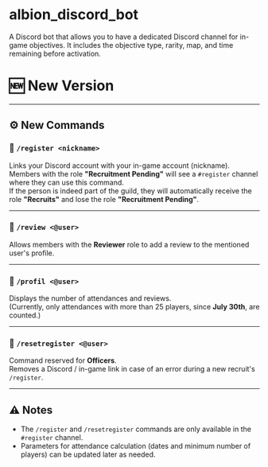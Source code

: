 # albion_discord_bot
 A Discord bot that allows you to have a dedicated Discord channel for in-game objectives. It includes the objective type, rarity, map, and time remaining before activation.

# 🆕 New Version

---

## ⚙️ New Commands

### 🔹 `/register <nickname>`
Links your Discord account with your in-game account (nickname).  
Members with the role **"Recruitment Pending"** will see a `#register` channel where they can use this command.  
If the person is indeed part of the guild, they will automatically receive the role **"Recruits"** and lose the role **"Recruitment Pending"**.

---

### 🔹 `/review <@user>`
Allows members with the **Reviewer** role to add a review to the mentioned user's profile.

---

### 🔹 `/profil <@user>`
Displays the number of attendances and reviews.  
(Currently, only attendances with more than 25 players, since **July 30th**, are counted.)

---

### 🔹 `/resetregister <@user>`
Command reserved for **Officers**.  
Removes a Discord / in-game link in case of an error during a new recruit's `/register`.

---

## ⚠️ Notes
- The `/register` and `/resetregister` commands are only available in the `#register` channel.  
- Parameters for attendance calculation (dates and minimum number of players) can be updated later as needed.
